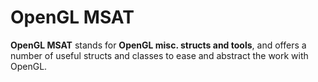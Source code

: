 # OpenGL MSAT

**OpenGL MSAT** stands for **OpenGL misc. structs and tools**, and offers a number of useful structs and classes to ease and abstract the work with OpenGL.